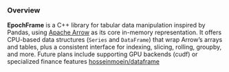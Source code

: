 ### Overview

**EpochFrame** is a C++ library for tabular data manipulation inspired by Pandas, using [Apache Arrow](https://arrow.apache.org/) as its core in-memory representation. It offers CPU-based data structures (`Series` and `DataFrame`) that wrap Arrow’s arrays and tables, plus a consistent interface for indexing, slicing, rolling, groupby, and more. Future plans include supporting GPU backends (cudf) or specialized finance features [hosseinmoein/dataframe](https://htmlpreview.github.io/?https://github.com/hosseinmoein/DataFrame/blob/master/docs/HTML/DataFrame.html)
